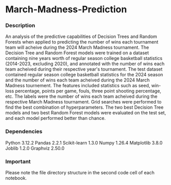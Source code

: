 # March-Madness-Prediction

### Description

An analysis of the predictive capabilities of Decision Trees and Random Forests when applied to predicting the number of wins each tournament team will acheive during the 2024 March Madness tournament. The Decision Tree and Random Forest models were trained on a dataset containing nine years worth of regular season college basketball statistics (2014-2023, excluding 2020), and annotated with the number of wins each team acheived during their respective year's tournament. The test dataset contained regular season college basketball statistics for the 2024 season and the number of wins each team acheived during the 2024 March Madness tournement. The features included statistics such as seed, win-loss percentage, points per game, fouls, three point shooting percentage, etc. The labels were the number of wins each team acheived during the respective March Madness tournament. Grid searches were performed to find the best combination of hyperparameters. The two best Decision Tree models and two best Random Forest models were evaluated on the test set, and each model performed better than chance.

### Dependencies

Python 3.12.2
Pandas 2.2.1
Scikit-learn 1.3.0
Numpy 1.26.4
Matplotlib 3.8.0
Joblib 1.2.0
Graphviz 2.50.0

### Important

Please note the file directory structure in the second code cell of each notebook.
